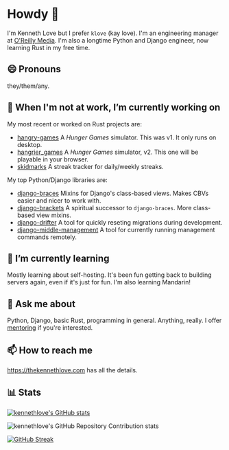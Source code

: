# Howdy 👋

I'm Kenneth Love but I prefer `klove` (kay love).
I'm an engineering manager at [O'Reilly Media](https://oreilly.com).
I'm also a longtime Python and Django engineer, now learning Rust in my free time.

## 😄 Pronouns

they/them/any.

## 🔭 When I'm not at work, I’m currently working on

My most recent or worked on Rust projects are:

- [hangry-games](https://github.com/kennethlove/hangry-games)
  A _Hunger Games_ simulator. This was v1. It only runs on desktop.
- [hangrier_games](https://github.com/kennethlove/hangrier_games)
  A _Hunger Games_ simulator, v2. This one will be playable in your browser.
- [skidmarks](https://github.com/kennethlove/skidmarks)
  A streak tracker for daily/weekly streaks.

My top Python/Django libraries are:

- [django-braces](https://github.com/brack3t/django-braces)
  Mixins for Django's class-based views. Makes CBVs easier and nicer to work with.
- [django-brackets](https://github.com/brack3t/django-brackets)
  A spiritual successor to `django-braces`. More class-based view mixins.
- [django-drifter](https://github.com/kennethlove/django-drifter)
  A tool for quickly reseting migrations during development.
- [django-middle-management](https://github.com/kennethlove/django-middle-management)
  A tool for currently running management commands remotely.

## 🌱 I’m currently learning

Mostly learning about self-hosting. It's been fun getting back to building
servers again, even if it's just for fun. I'm also learning Mandarin!

## 💬 Ask me about

Python, Django, basic Rust, programming in general. Anything, really.
I offer [mentoring](https://thekennethlove.com/mentoring/) if you're interested.

## 📫 How to reach me

<https://thekennethlove.com> has all the details.

## 📊 Stats

[![kennethlove's GitHub stats](https://github-readme-stats.vercel.app/api?username=kennethlove&show_icons=true&theme=transparent&show=reviews&hide_border=true)](https://github.com/anuraghazra/github-readme-stats)

![kennethlove's GitHub Repository Contribution stats](https://github-contributor-stats.vercel.app/api?username=kennethlove&show_icons=true&theme=transparent&hide_border=true)

[![GitHub Streak](https://streak-stats.demolab.com/?user=kennethlove&theme=transparent&hide_border=true)](https://git.io/streak-stats)
